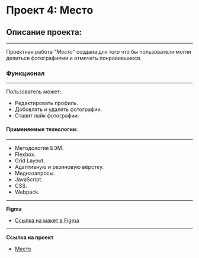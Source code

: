# **Проект 4: Место**

## **Описание проекта:**
---
Проектная работа _"Место"_ создана для того что бы пользователи могли делиться фотографиями и отмечать понравившиеся.

### **Функционал**
---
Пользователь может:
* Редактировать профиль.
* Добовлять и удалять фотографии.
* Ставит лайк фотографии.


#### **Применяемые технологии:**
---
* Методология БЭМ.
* Flexbox.
* Grid Layout.
* Адаптивную и резиновую вёрстку.
* Медиазапросы.
* JavaScript.
* CSS.
* Webpack.
---
**Figma**

* [Ссылка на макет в Figma](https://www.figma.com/file/2cn9N9jSkmxD84oJik7xL7/JavaScript.-Sprint-4?node-id=0%3A1)
---
**Ссылка на проект**

* [Место](https://andrey-graf.github.io/mesto/)